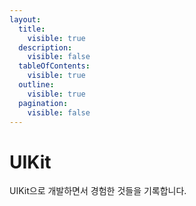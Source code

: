 ```yaml
---
layout:
  title:
    visible: true
  description:
    visible: false
  tableOfContents:
    visible: true
  outline:
    visible: true
  pagination:
    visible: false
---
```


# UIKit

UIKit으로 개발하면서 경험한 것들을 기록합니다.
